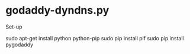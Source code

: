 # godaddy-dyndns.py

Set-up

sudo apt-get install python python-pip
sudo pip install pif
sudo pip install pygodaddy
